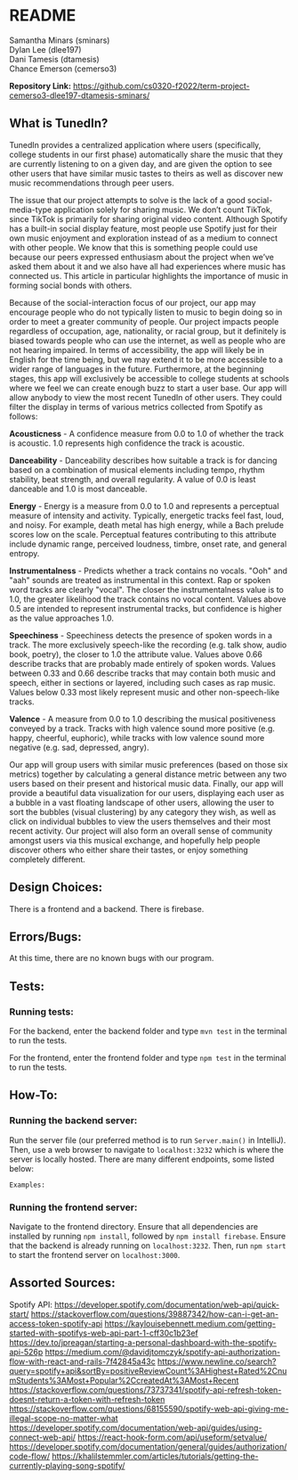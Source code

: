 # README

Samantha Minars (sminars)\
Dylan Lee (dlee197)\
Dani Tamesis (dtamesis)\
Chance Emerson (cemerso3)

**Repository Link:** https://github.com/cs0320-f2022/term-project-cemerso3-dlee197-dtamesis-sminars/

## What is TunedIn?

TunedIn provides a centralized application where users (specifically, college students in our first phase) automatically share the music that they are currently listening to on a given day, and are given the option to see other users that have similar music tastes to theirs as well as discover new music recommendations through peer users. 

The issue that our project attempts to solve is the lack of a good social-media-type application solely for sharing music. We don’t count TikTok, since TikTok is primarily for sharing original video content. Although Spotify has a built-in social display feature, most people use Spotify just for their own music enjoyment and exploration instead of as a medium to connect with other people. We know that this is something people could use because our peers expressed enthusiasm about the project when we’ve asked them about it and we also have all had experiences where music has connected us. This article in particular highlights the importance of music in forming social bonds with others. 

Because of the social-interaction focus of our project, our app may encourage people who do not typically listen to music to begin doing so in order to meet a greater community of people. Our project impacts people regardless of occupation, age, nationality, or racial group, but it definitely is biased towards people who can use the internet, as well as people who are not hearing impaired. In terms of accessibility, the app will likely be in English for the time being, but we may extend it to be more accessible to a wider range of languages in the future. Furthermore, at the beginning stages, this app will exclusively be accessible to college students at schools where we feel we can create enough buzz to start a user base.
Our app will allow anybody to view the most recent TunedIn of other users. They could filter the display in terms of various metrics collected from Spotify as follows:

<b>Acousticness</b> - A confidence measure from 0.0 to 1.0 of whether the track is acoustic. 1.0 represents high confidence the track is acoustic.

<b>Danceability</b>  - Danceability describes how suitable a track is for dancing based on a combination of musical elements including tempo, rhythm stability, beat strength, and overall regularity. A value of 0.0 is least danceable and 1.0 is most danceable.

<b>Energy</b>  - Energy is a measure from 0.0 to 1.0 and represents a perceptual measure of intensity and activity. Typically, energetic tracks feel fast, loud, and noisy. For example, death metal has high energy, while a Bach prelude scores low on the scale. Perceptual features contributing to this attribute include dynamic range, perceived loudness, timbre, onset rate, and general entropy.

<b>Instrumentalness</b>  - Predicts whether a track contains no vocals. "Ooh" and "aah" sounds are treated as instrumental in this context. Rap or spoken word tracks are clearly "vocal". The closer the instrumentalness value is to 1.0, the greater likelihood the track contains no vocal content. Values above 0.5 are intended to represent instrumental tracks, but confidence is higher as the value approaches 1.0.

<b>Speechiness</b>  - Speechiness detects the presence of spoken words in a track. The more exclusively speech-like the recording (e.g. talk show, audio book, poetry), the closer to 1.0 the attribute value. Values above 0.66 describe tracks that are probably made entirely of spoken words. Values between 0.33 and 0.66 describe tracks that may contain both music and speech, either in sections or layered, including such cases as rap music. Values below 0.33 most likely represent music and other non-speech-like tracks.

<b>Valence</b>  - A measure from 0.0 to 1.0 describing the musical positiveness conveyed by a track. Tracks with high valence sound more positive (e.g. happy, cheerful, euphoric), while tracks with low valence sound more negative (e.g. sad, depressed, angry).

Our app will group users with similar music preferences (based on those six metrics) together by calculating a general distance metric between any two users based on their present and historical music data. Finally, our app will provide a beautiful data visualization for our users, displaying each user as a bubble in a vast floating landscape of other users, allowing the user to sort the bubbles (visual clustering) by any category they wish, as well as click on individual bubbles to view the users themselves and their most recent activity. Our project will also form an overall sense of community amongst users via this musical exchange, and hopefully help people discover others who either share their tastes, or enjoy something completely different.

## Design Choices:

There is a frontend and a backend. There is firebase.

## Errors/Bugs:

At this time, there are no known bugs with our program.

## Tests:

### Running tests:

For the backend, enter the backend folder and type `mvn test` in the terminal to run the tests.

For the frontend, enter the frontend folder and type `npm test` in the terminal to run the tests.

## How-To:

### Running the backend server:

Run the server file (our preferred method is to run `Server.main()` in IntelliJ). Then, use a web browser to navigate to `localhost:3232` which is where the server
is locally hosted. There are many different endpoints, some listed below:

```
Examples:

```
### Running the frontend server:

Navigate to the frontend directory. Ensure that all dependencies are installed by running `npm install`, followed by `npm install firebase`. Ensure that the backend is already running on `localhost:3232`. Then, run `npm start` to start the frontend server on `localhost:3000`.


## Assorted Sources:

Spotify API:
https://developer.spotify.com/documentation/web-api/quick-start/
https://stackoverflow.com/questions/39887342/how-can-i-get-an-access-token-spotify-api
https://kaylouisebennett.medium.com/getting-started-with-spotifys-web-api-part-1-cff30c1b23ef
https://dev.to/jpreagan/starting-a-personal-dashboard-with-the-spotify-api-526p
https://medium.com/@davidjtomczyk/spotify-api-authorization-flow-with-react-and-rails-7f42845a43c
https://www.newline.co/search?query=spotify+api&sortBy=positiveReviewCount%3AHighest+Rated%2CnumStudents%3AMost+Popular%2CcreatedAt%3AMost+Recent
https://stackoverflow.com/questions/73737341/spotify-api-refresh-token-doesnt-return-a-token-with-refresh-token
https://stackoverflow.com/questions/68155590/spotify-web-api-giving-me-illegal-scope-no-matter-what
https://developer.spotify.com/documentation/web-api/guides/using-connect-web-api/
https://react-hook-form.com/api/useform/setvalue/
https://developer.spotify.com/documentation/general/guides/authorization/code-flow/
https://khalilstemmler.com/articles/tutorials/getting-the-currently-playing-song-spotify/


